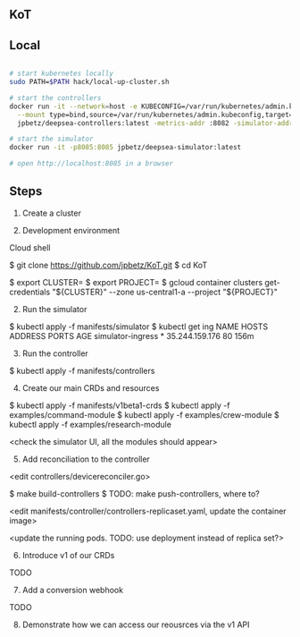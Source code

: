 KoT
---

Local
-----

```sh

# start kubernetes locally
sudo PATH=$PATH hack/local-up-cluster.sh

# start the controllers
docker run -it --network=host -e KUBECONFIG=/var/run/kubernetes/admin.kubeconfig \
  --mount type=bind,source=/var/run/kubernetes/admin.kubeconfig,target=/var/run/kubernetes/admin.kubeconfig \
  jpbetz/deepsea-controllers:latest -metrics-addr :8082 -simulator-addr http://localhost:8085

# start the simulator
docker run -it -p8085:8085 jpbetz/deepsea-simulator:latest

# open http://localhost:8085 in a browser
```

Steps
----

1. Create a cluster

2. Development environment

Cloud shell

$ git clone https://github.com/jpbetz/KoT.git
$ cd KoT

<Click on editor button on top right of cloud shell screen to get a basic editor>

$ export CLUSTER=<name of cluster>
$ export PROJECT=<name of project>
$ gcloud container clusters get-credentials "${CLUSTER}" --zone us-central1-a --project "${PROJECT}"

2. Run the simulator

$ kubectl apply -f manifests/simulator
$ kubectl get ing 
NAME                HOSTS   ADDRESS          PORTS   AGE
simulator-ingress   *       35.244.159.176   80      156m

<navigate to the simulator IP in a browser>

3. Run the controller

$ kubectl apply -f manifests/controllers

4. Create our main CRDs and resources

$ kubectl apply -f manifests/v1beta1-crds
$ kubectl apply -f examples/command-module
$ kubectl apply -f examples/crew-module
$ kubectl apply -f examples/research-module

<check the simulator UI, all the modules should appear>

5. Add reconciliation to the controller

<edit controllers/devicereconciler.go>
<go to the ReconcilePressure function>
<find the TODO to add calculate how to change pressure>
<explain how the pump rules work>

$ make build-controllers
$ TODO: make push-controllers, where to?

<edit manifests/controller/controllers-replicaset.yaml, update the container image>

<update the running pods. TODO: use deployment instead of replica set?>

6. Introduce v1 of our CRDs

TODO

7. Add a conversion webhook

TODO

8. Demonstrate how we can access our reousrces via the v1 API